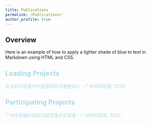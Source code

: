 ```yaml
---
title: Publications
permalink: /Publications/
author_profile: true
---
```


## Overview

Here is an example of how to apply a lighter shade of blue to text in Markdown using HTML and CSS.

<style>
  .light-blue-text {
    color: #ADD8E6; /* Light Blue */
  }
</style>

<div class="light-blue-text">
  <h2>Leading Projects</h2>
  <p>企业ESG投资中的道德风险与激励设计 - 广州市科技局, 2024-</p>

  <h2>Participating Projects</h2>
  <p>广州市金融科技前沿研究重点实验室 - 广州市科技局, 2024-</p>
</div>
